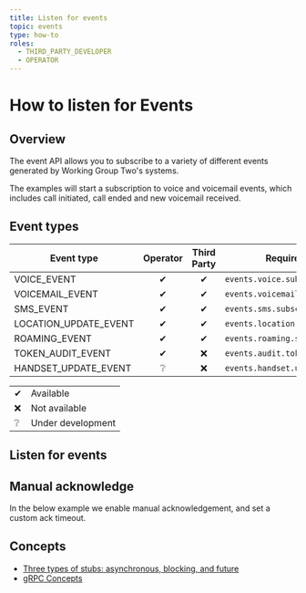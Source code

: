 ```yaml
---
title: Listen for events
topic: events
type: how-to
roles:
  - THIRD_PARTY_DEVELOPER
  - OPERATOR
---
```


# How to listen for Events

## Overview

The event API allows you to subscribe to a variety of different events generated by Working Group Two's systems.

The examples will start a subscription to voice and voicemail events, which includes call initiated, call ended and
new voicemail received.

## Event types

| Event type            | Operator | Third Party | Required right                    |
|-----------------------|:--------:|:-----------:|-----------------------------------|
| VOICE_EVENT           |     ✔    |     ✔       | `events.voice.subscribe`          |
| VOICEMAIL_EVENT       |     ✔    |     ✔       | `events.voicemail.subscribe`      |
| SMS_EVENT             |     ✔    |     ✔       | `events.sms.subscribe`            |
| LOCATION_UPDATE_EVENT |     ✔    |     ✔       | `events.location.subscribe`       |
| ROAMING_EVENT         |     ✔    |     ✔       | `events.roaming.subscribe`        |
| TOKEN_AUDIT_EVENT     |     ✔    |     ❌       | `events.audit.token.subscribe`    |
| HANDSET_UPDATE_EVENT  |     ❔    |     ❌       | `events.handset.update.subscribe` |

|   |                   |
|---|-------------------|
| ✔ | Available         |
| ❌ | Not available     |
| ❔ | Under development |

<DemoConfigurer />

## Listen for events
<CodeSnippet
  grpcurlOperator="https://github.com/working-group-two/docs.wgtwo.com/blob/master/examples/grpcurl/operator/events/get-events.sh"
  grpcurlThirdpartydev="https://github.com/working-group-two/docs.wgtwo.com/blob/master/examples/grpcurl/thirdpartydev/events/get-events.sh"
  :kotlinDeps="['event-grpc', 'utils-grpc']"
  kotlinOperator="https://github.com/working-group-two/docs.wgtwo.com/blob/master/examples/kotlin/operator/events/src/main/kotlin/com/wgtwo/examples/operator/events/GetEvents.kt"
  kotlinThirdpartydev="https://github.com/working-group-two/docs.wgtwo.com/blob/master/examples/kotlin/thirdpartydev/events/src/main/kotlin/com/wgtwo/examples/thirdpartydev/events/GetEvents.kt"
  />

## Manual acknowledge
In the below example we enable manual acknowledgement, and set a custom ack timeout.

<CodeSnippet
  :kotlinDeps="['event-grpc', 'utils-grpc', 'protobuf-java-util']"
  kotlinOperator="https://github.com/working-group-two/docs.wgtwo.com/blob/master/examples/kotlin/operator/events/src/main/kotlin/com/wgtwo/examples/operator/events/GetEventsManualAck.kt"
  kotlinThirdpartydev="https://github.com/working-group-two/docs.wgtwo.com/blob/master/examples/kotlin/thirdpartydev/events/src/main/kotlin/com/wgtwo/examples/thirdpartydev/events/GetEventsManualAck.kt"
  />

## Concepts
* [Three types of stubs: asynchronous, blocking, and future](https://grpc.io/docs/reference/java/generated-code/)
* [gRPC Concepts](https://grpc.io/docs/guides/concepts/)
